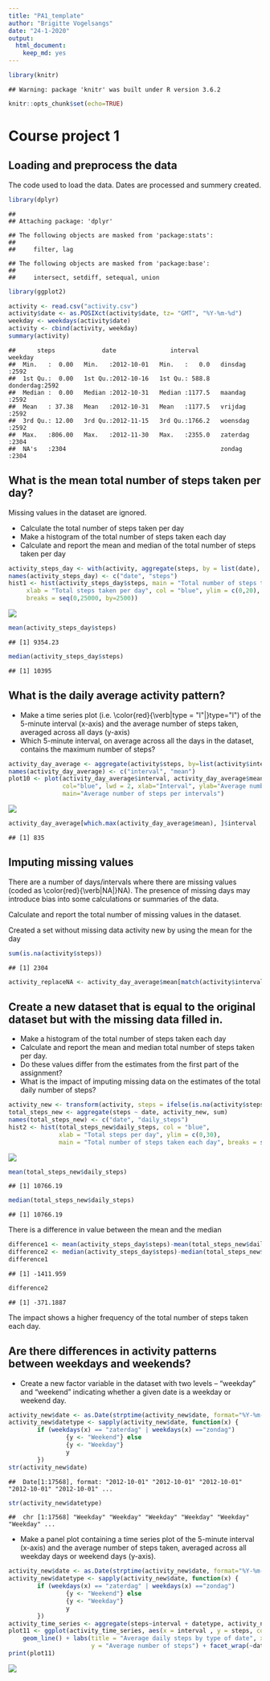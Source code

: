 ```yaml
---
title: "PA1_template"
author: "Brigitte Vogelsangs"
date: "24-1-2020"
output: 
  html_document: 
    keep_md: yes
---
```



```r
library(knitr)
```

```
## Warning: package 'knitr' was built under R version 3.6.2
```

```r
knitr::opts_chunk$set(echo=TRUE)
```

# Course project 1

## Loading and preprocess the data
The code used to load the data. 
Dates are processed and summery created.


```r
library(dplyr)
```

```
## 
## Attaching package: 'dplyr'
```

```
## The following objects are masked from 'package:stats':
## 
##     filter, lag
```

```
## The following objects are masked from 'package:base':
## 
##     intersect, setdiff, setequal, union
```

```r
library(ggplot2)

activity <- read.csv("activity.csv")
activity$date <- as.POSIXct(activity$date, tz= "GMT", "%Y-%m-%d")
weekday <- weekdays(activity$date)
activity <- cbind(activity, weekday)
summary(activity)
```

```
##      steps             date               interval           weekday    
##  Min.   :  0.00   Min.   :2012-10-01   Min.   :   0.0   dinsdag  :2592  
##  1st Qu.:  0.00   1st Qu.:2012-10-16   1st Qu.: 588.8   donderdag:2592  
##  Median :  0.00   Median :2012-10-31   Median :1177.5   maandag  :2592  
##  Mean   : 37.38   Mean   :2012-10-31   Mean   :1177.5   vrijdag  :2592  
##  3rd Qu.: 12.00   3rd Qu.:2012-11-15   3rd Qu.:1766.2   woensdag :2592  
##  Max.   :806.00   Max.   :2012-11-30   Max.   :2355.0   zaterdag :2304  
##  NA's   :2304                                           zondag   :2304
```

## What is the mean total number of steps taken per day?

Missing values in the dataset are ignored.

- Calculate the total number of steps taken per day
- Make a histogram of the total number of steps taken each day
- Calculate and report the mean and median of the total number of steps taken per day


```r
activity_steps_day <- with(activity, aggregate(steps, by = list(date), FUN = sum, na.rm = TRUE))
names(activity_steps_day) <- c("date", "steps")
hist1 <- hist(activity_steps_day$steps, main = "Total number of steps taken per day", 
     xlab = "Total steps taken per day", col = "blue", ylim = c(0,20), 
     breaks = seq(0,25000, by=2500))
```

![](PA1_template_files/figure-html/activity_steps_day-1.png)<!-- -->

```r
mean(activity_steps_day$steps)
```

```
## [1] 9354.23
```

```r
median(activity_steps_day$steps)
```

```
## [1] 10395
```

## What is the daily average activity pattern?

- Make a time series plot (i.e. \color{red}{\verb|type = "l"|}type="l") of the 5-minute interval (x-axis) and the average number of steps taken, averaged across all days (y-axis)
- Which 5-minute interval, on average across all the days in the dataset, contains the maximum number of steps?


```r
activity_day_average <- aggregate(activity$steps, by=list(activity$interval), FUN=mean, na.rm=TRUE)
names(activity_day_average) <- c("interval", "mean")
plot10 <- plot(activity_day_average$interval, activity_day_average$mean, type = "l", 
               col="blue", lwd = 2, xlab="Interval", ylab="Average number of steps", 
               main="Average number of steps per intervals")
```

![](PA1_template_files/figure-html/activity_day_average-1.png)<!-- -->

```r
activity_day_average[which.max(activity_day_average$mean), ]$interval
```

```
## [1] 835
```

## Imputing missing values
There are a number of days/intervals where there are missing values (coded as \color{red}{\verb|NA|}NA). 
The presence of missing days may introduce bias into some calculations or summaries of the data.

Calculate and report the total number of missing values in the dataset.

Created a set without missing data activity new by using the mean for the day



```r
sum(is.na(activity$steps))
```

```
## [1] 2304
```

```r
activity_replaceNA <- activity_day_average$mean[match(activity$interval, activity_day_average$interval)]
```

## Create a new dataset that is equal to the original dataset but with the missing data filled in.
- Make a histogram of the total number of steps taken each day
- Calculate and report the mean and median total number of steps taken per day. 
- Do these values differ from the estimates from the first part of the assignment? 
- What is the impact of imputing missing data on the estimates of the total daily number of steps?


```r
activity_new <- transform(activity, steps = ifelse(is.na(activity$steps), yes = activity_replaceNA, no = activity$steps))
total_steps_new <- aggregate(steps ~ date, activity_new, sum)
names(total_steps_new) <- c("date", "daily_steps")
hist2 <- hist(total_steps_new$daily_steps, col = "blue", 
              xlab = "Total steps per day", ylim = c(0,30), 
              main = "Total number of steps taken each day", breaks = seq(0,25000,by=2500))
```

![](PA1_template_files/figure-html/activity_new-1.png)<!-- -->

```r
mean(total_steps_new$daily_steps)
```

```
## [1] 10766.19
```

```r
median(total_steps_new$daily_steps)
```

```
## [1] 10766.19
```

There is a difference in value between the mean and the median

```r
difference1 <- mean(activity_steps_day$steps)-mean(total_steps_new$daily_steps)
difference2 <- median(activity_steps_day$steps)-median(total_steps_new$daily_steps)
difference1
```

```
## [1] -1411.959
```

```r
difference2
```

```
## [1] -371.1887
```
The impact shows a higher frequency of the total number of steps taken each day.

## Are there differences in activity patterns between weekdays and weekends?

- Create a new factor variable in the dataset with two levels – “weekday” and “weekend” indicating whether a given date is a weekday or weekend day.


```r
activity_new$date <- as.Date(strptime(activity_new$date, format="%Y-%m-%d"))
activity_new$datetype <- sapply(activity_new$date, function(x) {
        if (weekdays(x) == "zaterdag" | weekdays(x) =="zondag") 
                {y <- "Weekend"} else 
                {y <- "Weekday"}
                y
        })
str(activity_new$date)
```

```
##  Date[1:17568], format: "2012-10-01" "2012-10-01" "2012-10-01" "2012-10-01" "2012-10-01" ...
```

```r
str(activity_new$datetype)
```

```
##  chr [1:17568] "Weekday" "Weekday" "Weekday" "Weekday" "Weekday" "Weekday" ...
```

- Make a panel plot containing a time series plot of the 5-minute interval (x-axis) and the average number of steps taken, averaged across all weekday days or weekend days (y-axis). 


```r
activity_new$date <- as.Date(strptime(activity_new$date, format="%Y-%m-%d"))
activity_new$datetype <- sapply(activity_new$date, function(x) {
        if (weekdays(x) == "zaterdag" | weekdays(x) =="zondag") 
                {y <- "Weekend"} else 
                {y <- "Weekday"}
                y
        })
activity_time_series <- aggregate(steps~interval + datetype, activity_new, mean, na.rm = TRUE)
plot11 <- ggplot(activity_time_series, aes(x = interval , y = steps, color = datetype)) +
    geom_line() + labs(title = "Average daily steps by type of date", x = "Interval", 
                       y = "Average number of steps") + facet_wrap(~datetype, ncol = 1, nrow=2)
print(plot11)
```

![](PA1_template_files/figure-html/activity_time_series-1.png)<!-- -->

